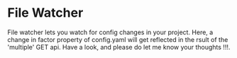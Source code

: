 # File Watcher
File watcher lets you watch for config changes in your project.
Here, a change in factor property of config.yaml will get reflected in the rsult of the 'multiple' GET api.
Have a look, and please do let me know your thoughts !!!.

